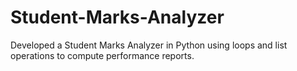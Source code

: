 # Student-Marks-Analyzer
Developed a Student Marks Analyzer in Python using loops and list operations to compute performance reports.
